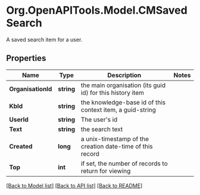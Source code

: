 # Org.OpenAPITools.Model.CMSavedSearch
A saved search item for a user.

## Properties

Name | Type | Description | Notes
------------ | ------------- | ------------- | -------------
**OrganisationId** | **string** | the main organisation (its guid id) for this history item | 
**KbId** | **string** | the knowledge-base id of this context item, a guid-string | 
**UserId** | **string** | The user&#39;s id | 
**Text** | **string** | the search text | 
**Created** | **long** | a unix-timestamp of the creation date-time of this record | 
**Top** | **int** | if set, the number of records to return for viewing | 

[[Back to Model list]](../README.md#documentation-for-models) [[Back to API list]](../README.md#documentation-for-api-endpoints) [[Back to README]](../README.md)

